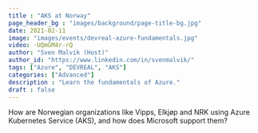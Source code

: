 ```yaml
---
title : "AKS at Norway"
page_header_bg : "images/background/page-title-bg.jpg"
date: 2021-02-11
image: "images/events/devreal-azure-fundamentals.jpg"
video: -UQmGM4r-rQ
author: "Sven Malvik (Host)"
author_id: "https://www.linkedin.com/in/svenmalvik/"
tags: ["Azure", "DEVREAL", "AKS"]
categories: ["Advanced"]
description : "Learn the fundamentals of Azure."
draft : false
---
```

How are Norwegian organizations like Vipps, Elkjøp and NRK using Azure Kubernetes Service (AKS), and how does Microsoft support them?